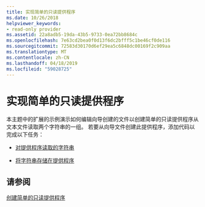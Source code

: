 ```yaml
---
title: 实现简单的只读提供程序
ms.date: 10/26/2018
helpviewer_keywords:
- read-only provider
ms.assetid: 22a8adb5-19da-43b5-9733-0ea72bb8684c
ms.openlocfilehash: 7e63cd2bea0f0d13f6dc2bfff5c1be46cf0de116
ms.sourcegitcommit: 72583d30170d6ef29ea5c6848dc00169f2c909aa
ms.translationtype: MT
ms.contentlocale: zh-CN
ms.lasthandoff: 04/18/2019
ms.locfileid: "59028725"
---
```

# <a name="implementing-the-simple-read-only-provider"></a>实现简单的只读提供程序

本主题中的扩展的示例演示如何编辑向导创建的文件以创建简单的只读提供程序从文本文件读取两个字符串的一组。 若要从向导文件创建此提供程序，添加代码以完成以下任务：

- [对提供程序读取的字符串](../../data/oledb/reading-strings-into-the-ole-db-provider.md)

- [将字符串存储在提供程序](../../data/oledb/storing-strings-in-the-ole-db-provider.md)

## <a name="see-also"></a>请参阅

[创建简单的只读提供程序](../../data/oledb/creating-a-simple-read-only-provider.md)<br/>
